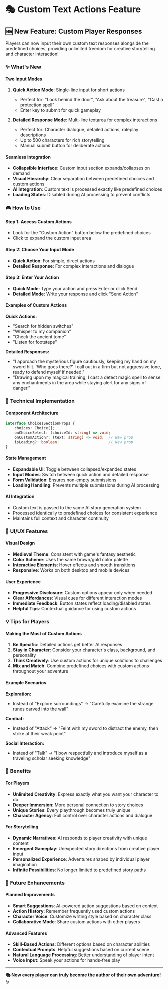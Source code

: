 # 🎭 Custom Text Actions Feature

## 🆕 **New Feature: Custom Player Responses**

Players can now input their own custom text responses alongside the predefined choices, providing unlimited freedom for creative storytelling and character interaction!

### ✨ **What's New**

#### **Two Input Modes**
1. **Quick Action Mode**: Single-line input for short actions
   - Perfect for: "Look behind the door", "Ask about the treasure", "Cast a protection spell"
   - Enter key to submit for quick gameplay

2. **Detailed Response Mode**: Multi-line textarea for complex interactions
   - Perfect for: Character dialogue, detailed actions, roleplay descriptions
   - Up to 500 characters for rich storytelling
   - Manual submit button for deliberate actions

#### **Seamless Integration**
- **Collapsible Interface**: Custom input section expands/collapses on demand
- **Visual Hierarchy**: Clear separation between predefined choices and custom actions
- **AI Integration**: Custom text is processed exactly like predefined choices
- **Loading States**: Disabled during AI processing to prevent conflicts

### 🎮 **How to Use**

#### **Step 1: Access Custom Actions**
- Look for the "Custom Action" button below the predefined choices
- Click to expand the custom input area

#### **Step 2: Choose Your Input Mode**
- **Quick Action**: For simple, direct actions
- **Detailed Response**: For complex interactions and dialogue

#### **Step 3: Enter Your Action**
- **Quick Mode**: Type your action and press Enter or click Send
- **Detailed Mode**: Write your response and click "Send Action"

#### **Examples of Custom Actions**

**Quick Actions:**
- "Search for hidden switches"
- "Whisper to my companion"
- "Check the ancient tome"
- "Listen for footsteps"

**Detailed Responses:**
- "I approach the mysterious figure cautiously, keeping my hand on my sword hilt. 'Who goes there?' I call out in a firm but not aggressive tone, ready to defend myself if needed."
- "Drawing upon my magical training, I cast a detect magic spell to sense any enchantments in the area while staying alert for any signs of danger."

### 🔧 **Technical Implementation**

#### **Component Architecture**
```typescript
interface ChoicesSectionProps {
    choices: Choice[];
    onChoiceSelect: (choiceId: string) => void;
    onCustomAction?: (text: string) => void;  // New prop
    isLoading?: boolean;                      // New prop
}
```

#### **State Management**
- **Expandable UI**: Toggle between collapsed/expanded states
- **Input Modes**: Switch between quick action and detailed response
- **Form Validation**: Ensures non-empty submissions
- **Loading Handling**: Prevents multiple submissions during AI processing

#### **AI Integration**
- Custom text is passed to the same AI story generation system
- Processed identically to predefined choices for consistent experience
- Maintains full context and character continuity

### 🎨 **UI/UX Features**

#### **Visual Design**
- **Medieval Theme**: Consistent with game's fantasy aesthetic
- **Color Scheme**: Uses the same brown/gold color palette
- **Interactive Elements**: Hover effects and smooth transitions
- **Responsive**: Works on both desktop and mobile devices

#### **User Experience**
- **Progressive Disclosure**: Custom options appear only when needed
- **Clear Affordances**: Visual cues for different interaction modes
- **Immediate Feedback**: Button states reflect loading/disabled states
- **Helpful Tips**: Contextual guidance for using custom actions

### 💡 **Tips for Players**

#### **Making the Most of Custom Actions**
1. **Be Specific**: Detailed actions get better AI responses
2. **Stay in Character**: Consider your character's class, background, and personality
3. **Think Creatively**: Use custom actions for unique solutions to challenges
4. **Mix and Match**: Combine predefined choices with custom actions throughout your adventure

#### **Example Scenarios**

**Exploration:**
- Instead of "Explore surroundings" → "Carefully examine the strange runes carved into the wall"

**Combat:**
- Instead of "Attack" → "Feint with my sword to distract the enemy, then strike at their weak point"

**Social Interaction:**
- Instead of "Talk" → "I bow respectfully and introduce myself as a traveling scholar seeking knowledge"

### 🚀 **Benefits**

#### **For Players**
- **Unlimited Creativity**: Express exactly what you want your character to do
- **Deeper Immersion**: More personal connection to story choices
- **Unique Stories**: Every playthrough becomes truly unique
- **Character Agency**: Full control over character actions and dialogue

#### **For Storytelling**
- **Dynamic Narratives**: AI responds to player creativity with unique content
- **Emergent Gameplay**: Unexpected story directions from creative player input
- **Personalized Experience**: Adventures shaped by individual player imagination
- **Infinite Possibilities**: No longer limited to predefined story paths

### 🔄 **Future Enhancements**

#### **Planned Improvements**
- **Smart Suggestions**: AI-powered action suggestions based on context
- **Action History**: Remember frequently used custom actions
- **Character Voice**: Customize writing style based on character class
- **Collaborative Mode**: Share custom actions with other players

#### **Advanced Features**
- **Skill-Based Actions**: Different options based on character abilities
- **Contextual Prompts**: Helpful suggestions based on current scene
- **Natural Language Processing**: Better understanding of player intent
- **Voice Input**: Speak your actions for hands-free play

---

**🎭 Now every player can truly become the author of their own adventure! ✨**